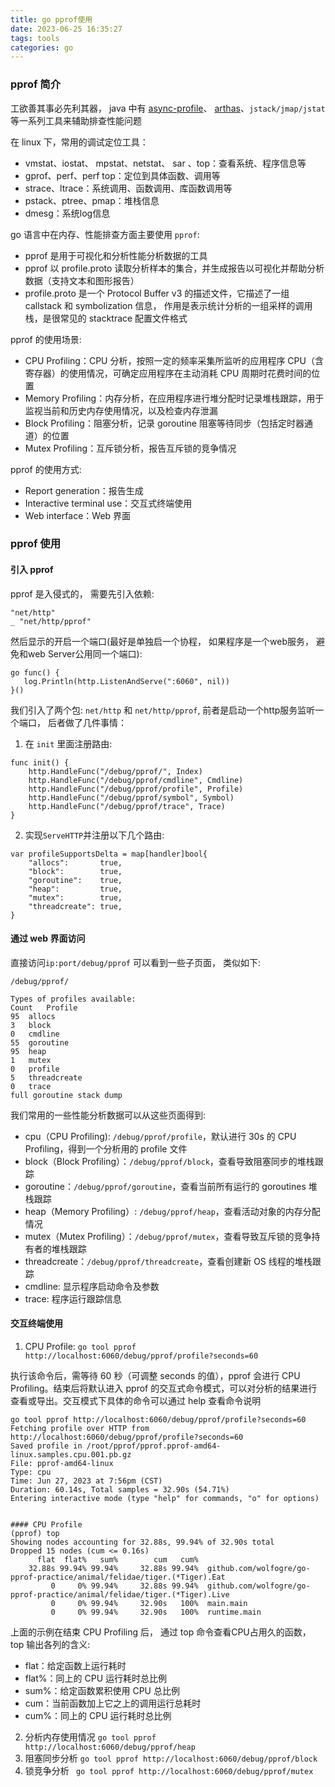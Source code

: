 ```yaml
---
title: go pprof使用
date: 2023-06-25 16:35:27
tags: tools
categories: go
---
```


### pprof 简介

工欲善其事必先利其器， java 中有 [async-profile](https://github.com/async-profiler/async-profiler)、 [arthas](https://arthas.aliyun.com/doc/)、`jstack/jmap/jstat` 等一系列工具来辅助排查性能问题

在 linux 下，常用的调试定位工具：
- vmstat、iostat、 mpstat、netstat、 sar 、top：查看系统、程序信息等
- gprof、perf、perf top：定位到具体函数、调用等
- strace、ltrace：系统调用、函数调用、库函数调用等
- pstack、ptree、pmap：堆栈信息
- dmesg：系统log信息



go 语言中在内存、性能排查方面主要使用 `pprof`:
- pprof 是用于可视化和分析性能分析数据的工具
- pprof 以 profile.proto 读取分析样本的集合，并生成报告以可视化并帮助分析数据（支持文本和图形报告）
- profile.proto 是一个 Protocol Buffer v3 的描述文件，它描述了一组 callstack 和 symbolization 信息， 作用是表示统计分析的一组采样的调用栈，是很常见的 stacktrace 配置文件格式


pprof 的使用场景:
- CPU Profiling：CPU 分析，按照一定的频率采集所监听的应用程序 CPU（含寄存器）的使用情况，可确定应用程序在主动消耗 CPU 周期时花费时间的位置
- Memory Profiling：内存分析，在应用程序进行堆分配时记录堆栈跟踪，用于监视当前和历史内存使用情况，以及检查内存泄漏
- Block Profiling：阻塞分析，记录 goroutine 阻塞等待同步（包括定时器通道）的位置
- Mutex Profiling：互斥锁分析，报告互斥锁的竞争情况

pprof 的使用方式:
- Report generation：报告生成
- Interactive terminal use：交互式终端使用
- Web interface：Web 界面

### pprof 使用

#### 引入 pprof

pprof 是入侵式的， 需要先引入依赖:
``` 
"net/http"
_ "net/http/pprof"
```

然后显示的开启一个端口(最好是单独启一个协程， 如果程序是一个web服务， 避免和web Server公用同一个端口):
``` 
go func() {
   log.Println(http.ListenAndServe(":6060", nil))
}()
```

我们引入了两个包: `net/http` 和 `net/http/pprof`, 前者是启动一个http服务监听一个端口， 后者做了几件事情：
1. 在 `init` 里面注册路由:
``` 
func init() {
	http.HandleFunc("/debug/pprof/", Index)
	http.HandleFunc("/debug/pprof/cmdline", Cmdline)
	http.HandleFunc("/debug/pprof/profile", Profile)
	http.HandleFunc("/debug/pprof/symbol", Symbol)
	http.HandleFunc("/debug/pprof/trace", Trace)
}
```
2. 实现`ServeHTTP`并注册以下几个路由:
```
var profileSupportsDelta = map[handler]bool{
	"allocs":       true,
	"block":        true,
	"goroutine":    true,
	"heap":         true,
	"mutex":        true,
	"threadcreate": true,
}
```

#### 通过 web 界面访问

直接访问`ip:port/debug/pprof` 可以看到一些子页面， 类似如下:

``` 
/debug/pprof/

Types of profiles available:
Count	Profile
95	allocs
3	block
0	cmdline
55	goroutine
95	heap
1	mutex
0	profile
5	threadcreate
0	trace
full goroutine stack dump
```

我们常用的一些性能分析数据可以从这些页面得到:
- cpu（CPU Profiling): `/debug/pprof/profile`，默认进行 30s 的 CPU Profiling，得到一个分析用的 profile 文件
- block（Block Profiling）：`/debug/pprof/block`，查看导致阻塞同步的堆栈跟踪
- goroutine：`/debug/pprof/goroutine`，查看当前所有运行的 goroutines 堆栈跟踪
- heap（Memory Profiling）: `/debug/pprof/heap`，查看活动对象的内存分配情况
- mutex（Mutex Profiling）：`/debug/pprof/mutex`，查看导致互斥锁的竞争持有者的堆栈跟踪
- threadcreate：`/debug/pprof/threadcreate`，查看创建新 OS 线程的堆栈跟踪
- cmdline: 显示程序启动命令及参数
- trace: 程序运行跟踪信息

#### 交互终端使用

1. CPU Profile: `go tool pprof http://localhost:6060/debug/pprof/profile?seconds=60`

执行该命令后，需等待 60 秒（可调整 seconds 的值），pprof 会进行 CPU Profiling。结束后将默认进入 pprof 的交互式命令模式，可以对分析的结果进行查看或导出。交互模式下具体的命令可以通过 help 查看命令说明
``` 
go tool pprof http://localhost:6060/debug/pprof/profile?seconds=60
Fetching profile over HTTP from http://localhost:6060/debug/pprof/profile?seconds=60
Saved profile in /root/pprof/pprof.pprof-amd64-linux.samples.cpu.001.pb.gz
File: pprof-amd64-linux
Type: cpu
Time: Jun 27, 2023 at 7:56pm (CST)
Duration: 60.14s, Total samples = 32.90s (54.71%)
Entering interactive mode (type "help" for commands, "o" for options)


#### CPU Profile 
(pprof) top
Showing nodes accounting for 32.88s, 99.94% of 32.90s total
Dropped 15 nodes (cum <= 0.16s)
      flat  flat%   sum%        cum   cum%
    32.88s 99.94% 99.94%     32.88s 99.94%  github.com/wolfogre/go-pprof-practice/animal/felidae/tiger.(*Tiger).Eat
         0     0% 99.94%     32.88s 99.94%  github.com/wolfogre/go-pprof-practice/animal/felidae/tiger.(*Tiger).Live
         0     0% 99.94%     32.90s   100%  main.main
         0     0% 99.94%     32.90s   100%  runtime.main
```
上面的示例在结束 CPU Profiling 后， 通过 top 命令查看CPU占用久的函数， top 输出各列的含义:
- flat：给定函数上运行耗时
- flat%：同上的 CPU 运行耗时总比例
- sum%：给定函数累积使用 CPU 总比例
- cum：当前函数加上它之上的调用运行总耗时
- cum%：同上的 CPU 运行耗时总比例

2. 分析内存使用情况 `go tool pprof http://localhost:6060/debug/pprof/heap`
3. 阻塞同步分析 `go tool pprof http://localhost:6060/debug/pprof/block`
4. 锁竞争分析 ` go tool pprof http://localhost:6060/debug/pprof/mutex`

